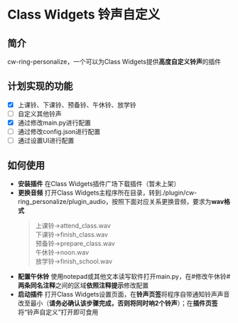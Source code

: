 # Class Widgets 铃声自定义
## 简介
cw-ring-personalize，一个可以为Class Widgets提供**高度自定义铃声**的插件
## 计划实现的功能
- [x] 上课铃、下课铃、预备铃、午休铃、放学铃
- [ ] 自定义其他铃声
- [x] 通过修改main.py进行配置
- [ ] 通过修改config.json进行配置
- [ ] 通过设置UI进行配置
## 如何使用
- **安装插件**  在Class Widgets插件广场下载插件（暂未上架）
- **更换音频**  打开Class Widgets主程序所在目录，转到./plugin/cw-ring_personalize/plugin_audio，按照下面对应关系更换音频，要求为**wav格式** <br>
  >上课铃→attend_class.wav <br> 下课铃→finish_class.wav <br> 预备铃→prepare_class.wav <br> 午休铃→noon.wav <br> 放学铃→finish_school.wav
- **配置午休铃**  使用notepad或其他文本读写软件打开main.py，在#修改午休铃#**两条同名注释**之间的区域**依照注释提示**修改配置
- **启动插件**  打开Class Widgets设置页面，在**铃声页签**将程序自带通知铃声声音改至最小（**请务必确认该步骤完成，否则将同时响2个铃声**）；在**插件页签**将“铃声自定义”打开即可食用
